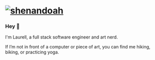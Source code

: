 # [![shenandoah](https://raw.githubusercontent.com/lgm527/lgm527/master/shenandoah.jpg)](https://laurellmccaffrey.com)

### Hey 👋

I'm Laurell, a full stack software engineer and art nerd.

If I’m not in front of a computer or piece of art, you can find me hiking, biking, or practicing yoga.

<!--
**lgm527/lgm527** is a ✨ _special_ ✨ repository because its `README.md` (this file) appears on your GitHub profile.

Here are some ideas to get you started:

- 🔭 I’m currently working on ...
- 🌱 I’m currently learning ...
- 👯 I’m looking to collaborate on ...
- 🤔 I’m looking for help with ...
- 💬 Ask me about ...
- 📫 How to reach me: ...
- 😄 Pronouns: ...
- ⚡ Fun fact: ...
-->
